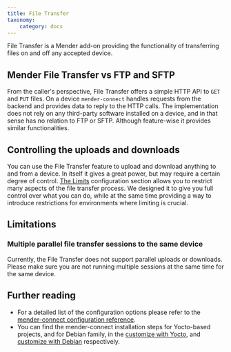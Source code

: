 ```yaml
---
title: File Transfer
taxonomy:
    category: docs
---
```


File Transfer is a Mender add-on providing the functionality of transferring
files on and off any accepted device.

## Mender File Transfer vs FTP and SFTP

From the caller's perspective, File Transfer offers a simple HTTP API to `GET`
and `PUT` files. On a device `mender-connect` handles requests from the backend
and provides data to reply to the HTTP calls. The implementation does not rely
on any third-party software installed on a device, and in that sense has no relation
to FTP or SFTP. Although feature-wise it provides similar functionalities.

## Controlling the uploads and downloads

You can use the File Transfer feature to upload and download anything to and from a device.
In itself it gives a great power, but may require a certain degree of control.
[The Limits](../90.Mender-Connect/docs.md#limits-configuration) configuration section allows you
to restrict many aspects of the file transfer process. We designed it to give you full control over what
you can do, while at the same time providing a way to introduce restrictions for environments where limiting
is crucial.

## Limitations

### Multiple parallel file transfer sessions to the same device

Currently, the File Transfer does not support parallel uploads or downloads.
Please make sure you are not running multiple sessions at the same time 
for the same device.

## Further reading

* For a detailed list of the configuration options please refer to the
[mender-connect configuration reference](../90.Mender-Connect/docs.md#file-transfer-configuration).
* You can find the mender-connect installation steps for Yocto-based projects,
and for Debian family,
in the [customize with Yocto](../../05.Operating-System-updates-Yocto-Project/05.Customize-Mender/docs.md),
and [customize with Debian](../../04.Operating-System-updates-Debian-family/03.Customize-Mender/docs.md)
respectively.
